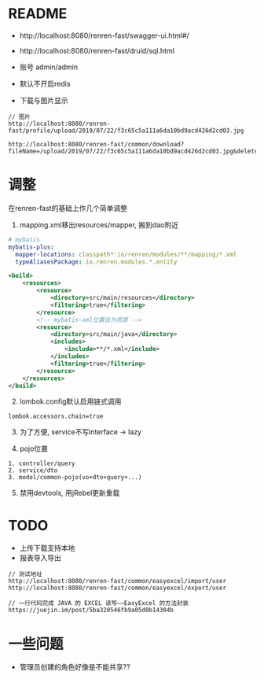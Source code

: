 # README


- http://localhost:8080/renren-fast/swagger-ui.html#/
- http://localhost:8080/renren-fast/druid/sql.html
- 账号 admin/admin
- 默认不开启redis

- 下载与图片显示

```
// 图片
http://localhost:8080/renren-fast/profile/upload/2019/07/22/f3c65c5a111a6da10bd9acd426d2cd03.jpg

http://localhost:8080/renren-fast/common/download?fileName=/upload/2019/07/22/f3c65c5a111a6da10bd9acd426d2cd03.jpg&delete=false
```

# 调整

在renren-fast的基础上作几个简单调整

1. mapping.xml移出resources/mapper, 搬到dao附近

```yml
# mybatis
mybatis-plus:
  mapper-locations: classpath*:io/renren/modules/**/mapping/*.xml
  typeAliasesPackage: io.renren.modules.*.entity
```

```xml
<build>
    <resources>
        <resource>
            <directory>src/main/resources</directory>
            <filtering>true</filtering>
        </resource>
        <!-- mybatis-xml位置设为资源 -->
        <resource>
            <directory>src/main/java</directory>
            <includes>
                <include>**/*.xml</include>
            </includes>
            <filtering>true</filtering>
        </resource>
    </resources>
</build>
```

2. lombok.config默认启用链式调用

```properties
lombok.accessors.chain=true
```

3. 为了方便, service不写interface -> lazy

4. pojo位置

```
1. controller/query
2. service/dto
3. model/common-pojo(vo+dto+query+...)
```

5. 禁用devtools, 用jRebel更新重载


# TODO

- 上传下载支持本地
- 报表导入导出

```
// 测试地址
http://localhost:8080/renren-fast/common/easyexcel/import/user
http://localhost:8080/renren-fast/common/easyexcel/export/user

// 一行代码完成 JAVA 的 EXCEL 读写——EasyExcel 的方法封装
https://juejin.im/post/5ba320546fb9a05d0b14304b
```


# 一些问题

- 管理员创建的角色好像是不能共享??
